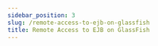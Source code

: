 ```yaml
---
sidebar_position: 3
slug: /remote-access-to-ejb-on-glassfish
title: Remote Access to EJB on GlassFish
---
```

